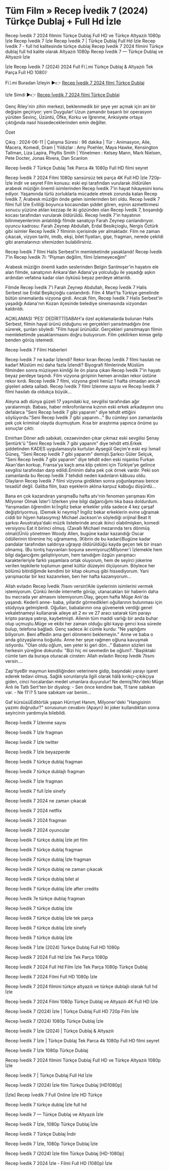 # Tüm Film » Recep İvedik 7 (2024) Türkçe Dublaj + Full Hd İzle

Recep İvedik 7 2024 filmini Türkçe Dublaj Full HD ve Türkçe Altyazılı 1080p İzle Recep İvedik 7 İzle Recep İvedik 7 | Türkçe Dublaj Full Hd İzle Recep İvedik 7 - full hd kalitesinde türkçe dublaj Recep İvedik 7 2024 filmini Türkçe dublaj full hd kalite olarak Altyazılı 1080p Recep İvedik 7 — Türkçe Dublaj ve Altyazılı İzle

İzle Recep İvedik 7 (2024) 2024 Full Fi𝚕mi Türkçe Dublaj & Altyazılı Tek Parça Full HD 1080𝙿

Fi𝚕mi Buradan İzleyin ▶👉 [Recep İvedik 7 2024 filmi Türkçe Dublaj](https://4k.yeshq.biz/tr/movie/952062/)

Izle Simdi ▶👉 [Recep İvedik 7 2024 filmi Türkçe Dublaj](https://flix.dcine.pro/tr/movie/952062/)

Genç Riley'nin zihin merkezi, beklenmedik bir şeye yer açmak için ani bir değişim geçiriyor: yeni Duygular! Uzun zamandır başarılı bir operasyon yürüten Sevinç, Üzüntü, Öfke, Korku ve İğrenme, Anksiyete ortaya çıktığında nasıl hissedeceklerinden emin değiller.

Özet

Çıkış : 2024-06-11 | Çalışma Süresi : 96 dakika | Tür : Animasyon, Aile, Macera, Komedi, Dram | Yıldızlar : Amy Poehler, Maya Hawke, Kensington Tallman, Liza Lapira, Phyllis Smith | Yönetmen : Kelsey Mann, Mark Nielsen, Pete Docter, Jonas Rivera, Dan Scanlon

Recep İvedik 7 Türkçe Dublaj Tek Parca 4k 1080p Full HD filmi seyret

Recep İvedik 7 2024 Filmi 1080p sansürsüz tek parça 4K Full HD İzle 720p-İzle indir ve seyret Film konusu: eski eşi tarafından vurularak öldürülen arabesk müziğin önemli isimlerinden Recep İvedik 7'in hayat hikayesini konu ediyor. Yaşamında türlü zorluklarla mücadele etmek zorunda kalan Recep İvedik 7, Arabesk müziğin önde gelen isimlerinden biri oldu. Recep İvedik 7 filmi full İzle Evliliği boyunca kocasından şiddet gören, eşinin azmettirmesi sonucu yüzüne atılan kezzap ile iki gözünden olan Recep İvedik 7, boşandığı kocası tarafından vurularak öldürüldü. Recep İvedik 7'in hayatının bilinmeyenlerinin anlatıldığı filmde sanatçıyı Farah Zeynep canlandırıyor. oyuncu kadrosu: Farah Zeynep Abdullah, Erdal Besikçioglu, Nergis Öztürk gibi isimler Recep İvedik 7 filminin içerisinde yer almaktadır. Film ne zaman çıkacak, vizyon tarihi, imdb, ekşi, bilet fiyatları, gişe, fragman, nerede çekildi gibi aramalarınızı sitemizden bulabilirsiniz.

Recep İvedik 7 filmi Halis Serbest’in memleketinde yasaklandı! Recep İvedik 7’in Recep İvedik 7i: “Pişman değilim, filmi İzlemeyeceğim”

Arabesk müziğin önemli kadın seslerinden Belgin Sarılmışer'in hayatını ele alan filmde, sanatçının Ankara'dan Adana'ya yolculuğu ile yaşadığı aşkın ardından vefatına kadar olan öyküsü beyaz perdeye aktarıldı.

Filmde Recep İvedik 7'i Farah Zeynep Abdullah, Recep İvedik 7 Halis Serbest ise Erdal Beşikçioğlu canlandırdı. Film 4 Mart'ta Türkiye genelinde bütün sinemalarda vizyona girdi. Ancak film, Recep İvedik 7 Halis Serbest'in yaşadığı Adana'nın Kozan ilçesinde belediye sinemasında vizyondan kaldırıldı.

AÇIKLAMASI 'PES' DEDİRTTİSABAH'a özel açıklamalarda bulunan Halis Serbest, filmin hayal ürünü olduğunu ve gerçekleri yansıtmadığını öne sürerek, şunları söyledi: "Film hayal ürünüdür. Gerçekleri yansıtmayan filmin memleketimde yasaklanmasını doğru buluyorum. Film çekilirken kimse gelip benden görüş istemedi.

Recep İvedik 7 Filmi Haberleri

Recep İvedik 7 ne kadar İzlendi? Rekor kıran Recep İvedik 7 filmi hasılatı ne kadar! Müslüm mü daha fazla İzlendi? Biyografi filmlerinde Müslüm filminden sonra müzisyen kimliği ile ön plana çıkan Recep İvedik 7'in hayatı beyaz perdeye taşındı. Film vizyona girişinin hemen arından rekor üstüne rekor kırdı. Recep İvedik 7 filmi, vizyona gireli henüz 1 hafta olmadan ancak gişeleri adeta salladı. Recep İvedik 7 filmi İzlenme sayısı ve Recep İvedik 7 filmi hasılatı da oldukça büyük...

Aleyna adlı dünya güzeli 17 yaşındaki kız, sevgilisi tarafından ağır yaralanmıştı. Babası, haber mikrofonlarına kızının eski erkek arkadaşının onu defalarca "Seni Recep İvedik 7 gibi yaparım" diye tehdit ettiğini söylüyordu."Seni Recep İvedik 7 gibi yaparım..." Bu cümleyi son zamanlarda pek çok kriminal olayda duymuştum. Kısa bir araştırma yapınca önüme şu sonuçlar çıktı:

Emirhan Döner adlı sabıkalı, cezaevinden çıkar çıkmaz eski sevgilisi Şenay Şentürk'ü "Seni Recep İvedik 7 gibi yaparım" diye tehdit etti.Erkek şiddetinden KADES uygulamasıyla kurtulan Ayşegül Geçim'e eski eşi İsmail Güneş, "Seni Recep İvedik 7 gibi yaparım" demişti.Şarkıcı Güler Selçuk, "Seni Recep İvedik 7 gibi yaparım" diye tehdit eden eski nişanlısı Furkan Akan'dan korkup, Fransa'ya kaçtı ama klip çekimi için Türkiye'ye gelince sevgilisi tarafından darp edildi.Eminim daha pek çok örnek vardır. Peki son zamanlarda bu Recep İvedik 7 tehdidi neden kadınların kâbusu oldu. Olayların Recep İvedik 7 filmi vizyona girdikten sonra yoğunlaşması bence tesadüf değil. Galiba film, bazı eşeklerin aklına karpuz kabuğu düşürdü...

Bana en çok kazandıran yarışmaBu hafta atv'nin fenomen yarışması Kim Milyoner Olmak İster'i İzlerken yine bilgi dağarcığımı tıka basa doldurdum. Yarışmadan öğrendim ki:İngiliz bekar erkekler yılda sadece 4 kez çarşaf değiştiriyormuş. (Demek ki neymiş? İngiliz bekar erkeklerin evine uğramak ciddi bir hijyen hatasıymış) Michael Jackson'ın söylediği orijinal Beat It şarkısı Avustralya'daki müzik listelerinde ancak ikinci olabilmişken, komedi versiyonu Eat it birinci olmuş. (Zavallı Michael mezarında ters dönmüş olmalı)Ünlü yönetmen Woody Allen, bugüne kadar kazandığı Oscar ödüllerinin törenine hiç uğramamış. (Kibrin de bu kadarı)Bugüne kadar pandalar tarafından saldırıya uğrayıp öldürüldüğü kayda geçen tek bir insan olmamış. (Bu tontiş hayvanları boşuna sevmiyoruz)Milyoner'i İzlemekle hem bilgi dağarcığımı geliştiriyorum, hem tanıdığım özgün yarışmacı karakterleriyle farklı yaşamlara ortak oluyorum, hem de seyirci jokerine verilen tepkilerle toplumun genel kültür düzeyini ölçüyorum. Böylece her bölümü bitirdiğimde kendimi bir kitap okumuş gibi hissediyorum. Yani yarışmacılar bir kez kazanırken, ben her hafta kazanıyorum...

Allah evladın Recep İvedik 7lısını versin!Aile üyelerinin isimlerini vermek istemiyorum. Çünkü ileride internette görüp, utanacakları bir haberin daha bu mecrada yer almasını istemiyorum.Olay, geçen hafta Müge Anlı'da yaşandı. Kederli anne- baba, yıllardır görmedikleri oğullarının bulunması için stüdyoya gelmişlerdi. Oğulları, babalarının ona güvenerek verdiği genel vekaletnameyi kullanarak aileye ait 2 ev ve 27 aracı satarak tüm parayı kripto paraya yatırıp, kaybetmişti. Ailenin tüm maddi varlığı bir anda buhar olup uçmuştu.Müge ve ekibi her zaman olduğu gibi kayıp genci kısa sürede bulup, telefona bağladı. Genç sadece iki cümle kurdu: "Ne yaptığımı biliyorum. Beni affedin ama geri dönmemi beklemeyin." Anne ve baba o anda gözyaşlarına boğuldu. Anne her şeye rağmen oğluna kavuşmak istiyordu. "Olan oldu oğlum, sen yeter ki geri dön..." Babanın sözleri ise herkesin yüreğine dokundu: "Bizi hiç mi sevmedin be oğlum?.."Başlıktaki cümle tam da buraya oturacak cinsten: Allah evladın Recep İvedik 7lısını versin....

Zap'tiyeBir maymun kendiliğinden veterinere gidip, başındaki yarayı işaret ederek tedavi olmuş. Sağlık sorunlarıyla ilgili olarak hâlâ kırıkçı-çıkıkçıya giden, cinci hocalardan medet umanlara duyurulur! Ne demiş?Atv'deki Müge Anlı ile Tatlı Sert'ten bir diyalog: - Sen önce kendine bak, 11 tane sabıkan var. - Ne 11'i? 5 tane sabıkam var benim...

Gaf kürsüsüEditörlük yapan Hürriyet Hanım, Milyoner'deki "Hangisinin yazımı doğrudur?" sorusunun cevabını (Apayrı) iki joker kullandıktan sonra seyircinin yardımıyla bilebildi.

Recep İvedik 7 İzlenme sayısı

Recep İvedik 7 İzle fragman

Recep İvedik 7 İzle twitter

Recep İvedik 7 İzle beyazperde

Recep İvedik 7 türkçe dublaj fragman

Recep İvedik 7 türkçe dublajlı fragman

Recep İvedik 7 İzle fragman

Recep İvedik 7 full İzle sinefy

Recep İvedik 7 2024 ne zaman çıkacak

Recep İvedik 7 2024 netflix

Recep İvedik 7 2024 fragman

Recep İvedik 7 2024 oyuncular

Recep İvedik 7 türkçe dublaj İzle jet film

Recep İvedik 7 türkçe dublaj fragman

Recep İvedik 7 türkçe dublaj İzle fragman

Recep İvedik 7 türkçe dublaj ne zaman çıkacak

Recep İvedik 7 türkçe dublaj bilet al

Recep İvedik 7 türkçe dublaj İzle after credits

Recep İvedik 7e türkçe dublaj fragman

Recep İvedik 7 türkçe dublaj İzle

Recep İvedik 7 türkçe dublaj İzle tek parça

Recep İvedik 7 türkçe dublaj İzle sinefy

Recep İvedik 7 türkçe dublaj İzle

Recep İvedik 7 İzle (2024) Türkçe Dublaj Full HD 1080p

Recep İvedik 7 2024 Full Hd İzle Tek Parça 1080p

Recep İvedik 7 2024 Full Hd Film İzle Tek Parça 1080p Türkçe Dublaj

Recep İvedik 7 2024 Filmi Full HD 1080p İzle

Recep İvedik 7 2024 filmini türkçe altyazılı ve türkçe dublajlı olarak full hd İzle

Recep İvedik 7 2024 Filmi 1080p Türkçe Dublaj ve Altyazılı 4K Full HD İzle

Recep İvedik 7 (2024) İzle | Türkçe Dublaj Full HD 720p Film İzle

Recep İvedik 7 (2024) 1080p Türkçe Dublaj İzle

Recep İvedik 7 İzle (2024) | Türkçe Dublaj & Altyazılı

Recep İvedik 7 İzle | Türkçe Dublaj Tek Parca 4k 1080p Full HD filmi seyret

Recep İvedik 7 İzle 1080p Türkçe Dublaj

Recep İvedik 7 2024 filmini Türkçe Dublaj Full HD ve Türkçe Altyazılı 1080p İzle

Recep İvedik 7 | Türkçe Dublaj Full Hd İzle

Recep İvedik 7 (2024) İzle film Türkçe Dublaj [HD1080p]

[İzle] Recep İvedik 7 Full Online İzle HD Türkçe

Recep İvedik 7 türkçe dublaj İzle full hd

Recep İvedik 7 — Türkçe Dublaj ve Altyazılı İzle

Recep İvedik 7 İzle, 1080p Türkçe Dublaj İzle

Recep İvedik 7 Türkçe Dublaj İndi̇r

Recep İvedik 7 İzle, 1080p Türkçe Dublaj İzle

Recep İvedik 7 (2024) İzle film Türkçe Dublaj [HD-1080p]

Recep İvedik 7 2024 İzle - Filmi Full HD (1080p) İzle

